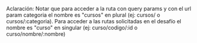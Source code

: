 Aclaración: Notar que para acceder a la ruta con query params y con el url param categoria el nombre es "cursos" en plural (ej: cursos/ o cursos/:categoria). Para acceder a las rutas solicitadas en el desafío el nombre es "curso" en singular (ej: curso/codigo/:id o curso/nombre/:nombre)